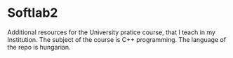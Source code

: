 # Softlab2

Additional resources for the University pratice course, that I teach in my Institution. The subject of the course is C++ programming. The language of the repo is hungarian.
